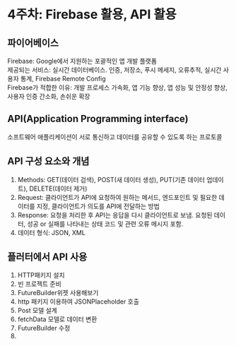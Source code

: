 4주차: Firebase 활용, API 활용
===========================

파이어베이스
------------------
Firebase: Google에서 지원하는 포괄적인 앱 개발 플랫폼    
제공되는 서비스: 실시간 데이터베이스. 인증, 저장소, 푸시 메세지, 오류추적, 실시간 사용자 통계, Firebase Remote Config      
Firebase가 적합한 이유: 개발 프로세스 가속화, 앱 기능 향상, 앱 성능 및 안정성 향상, 사용자 인증 간소화, 손쉬운 확장    

API(Application Programming interface)
----------
소프트웨어 애플리케이션이 서로 통신하고 데이터를 공유할 수 있도록 하는 프로토콜   

API 구성 요소와 개념
---------------
1. Methods: GET(데이터 검색), POST(새 데이터 생성), PUT(기존 데이터 업데이트), DELETE(데이터 제거)
2. Request: 클라이언트가 API에 요청하여 원하는 메서드, 엔드포인트 및 필요한 데이터를 지정, 클라이언트가 의도를 API에 전달하는 방법
3. Response: 요청을 처리한 후 API는 응답을 다시 클라이언트로 보냄. 요청된 데이터, 성공 or 실패를 나타내는 상태 코드 및 관련 오류 메시지 포함.
4. 데이터 형식: JSON, XML

플러터에서 API 사용
----------
1. HTTP패키지 설치
2. 빈 프로젝트 준비
3. FutureBuilder위젯 사용해보기
4. http 패키지 이용하여 JSONPlaceholder 호출
5. Post 모델 설계
6. fetchData 모델로 데이터 변환
7. FutureBuilder 수정
8. 
